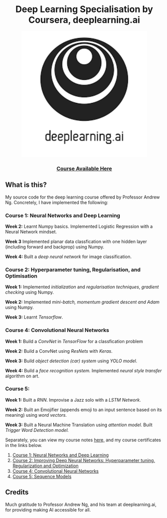 <h1 align="center"> Deep Learning Specialisation by Coursera, deeplearning.ai </h1>

<div align="center">
  <img src="deeplearning-ai.png" width="400"/>
  <h3>
      <a href="https://www.coursera.org/specializations/deep-learning">Course Available Here</a>
  </h3>
</div>


## What is this?

My source code for the deep learning course offered by Professor Andrew Ng. Concretely, I have implemented the following:

### Course 1: Neural Networks and Deep Learning

**Week 2:** Learnt Numpy basics. Implemented Logistic Regression with a Neural Network mindset.

**Week 3** Implemented planar data classfication with one hidden layer (including forward and backprop) using Numpy.

**Week 4:** Built a *deep neural network* for image classification.

### Course 2: Hyperparameter tuning, Regularisation, and Optimisation

**Week 1:** Implemented *initialization* and *regularisation techniques*, *gradient checking* using Numpy.

**Week 2:** Implemented *mini-batch, momentum gradient descent and Adam* using Numpy.

**Week 3:** Learnt *Tensorflow*.

### Course 4: Convolutional Neural Networks

**Week 1:** Build a *ConvNet* in *TensorFlow* for a classfication problem

**Week 2:** Build a ConvNet using *ResNets* with *Keras*.

**Week 3:** Build *object detection (car) system* using *YOLO model*.

**Week 4:** Build a *face recognition system.* Implemented *neural style transfer* algorithm on art.

### Course 5:

**Week 1:** Built a *RNN*. Improvise a Jazz solo with a *LSTM Network*.

**Week 2:** Built an Emojifier (appends emoji to an input sentence based on its meaning) using *word vectors.*

**Week 3:** Built a Neural Machine Translation using *attention model*. Built *Trigger Word Detection model.*

Separately, you can view my course notes [here,](https://larrylawl.github.io/notes/coursera-dl-notes.html) and my course certificates in the links below.

1. [Course 1: Neural Networks and Deep Learning](https://coursera.org/share/0de3741618ea492fc02f421e900431ab)
2. [Course 2: Improving Deep Neural Networks: Hyperparameter tuning, Regularization and Optimization](https://coursera.org/share/651dc61fc3ad35686511eee98dc01a78)
3. [Course 4: Convolutional Neural Networks](https://coursera.org/share/aff6660a09adacfe0e58f8941d7c0d6f)
4. [Course 5: Sequence Models](https://coursera.org/share/f9414fbd3c174c8fbfba452344ab9705)

## Credits
Much gratitude to Professor Andrew Ng, and his team at deeplearning.ai, for providing making AI accessible for all. 